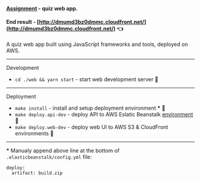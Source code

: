 #### [Assignment](https://github.com/buz-zard/_archive/blob/master/problem-mld/ASSIGNMENT.md) - quiz web app.

#### End result - [http://dmumd3bz0dmmc.cloudfront.net/](http://dmumd3bz0dmmc.cloudfront.net/) :point_left:

A quiz web app built using JavaScript frameworks and tools, deployed on AWS.

---

Development
- `cd ./web && yarn start` - start web development server :construction:

---

Deployment
- `make install` - install and setup deployment environment __*__ :wrench:
- `make deploy.api-dev` - deploy API to AWS Eslatic Beanstalk [environment](http://mld-dev.eu-central-1.elasticbeanstalk.com/) :rocket:
- `make deploy.web-dev` - deploy web UI to AWS S3 & CloudFront environments :rocket:


---
__*__ Manualy append above line at the bottom of `.elasticbeanstalk/config.yml` file:
```
deploy:
  artifact: build.zip
```
